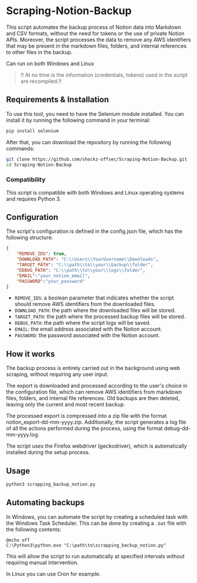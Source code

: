 # Scraping-Notion-Backup
This script automates the backup process of Notion data into Markdown and CSV formats, without the need for tokens or the use of private Notion APIs. 
Moreover, the script processes the data to remove any AWS identifiers that may be present in the markdown files, folders, and internal references to other files in the backup.

Can run on both Windows and Linux

> !! At no time is the information (credentials, tokens) used in the script are recompiled.!!

## Requirements & Installation

To use this tool, you need to have the Selenium module installed. You can install it by running the following command in your terminal:

```bash
pip install selenium
```

After that, you can download the repository by running the following commands:

```bash
git clone https://github.com/shockz-offsec/Scraping-Notion-Backup.git
cd Scraping-Notion-Backup
```

### Compatibility

This script is compatible with both Windows and Linux operating systems and requires Python 3.

## Configuration

The script's configuration is defined in the config.json file, which has the following structure:

```json
{
    "REMOVE_IDS": true,
    "DOWNLOAD_PATH": "C:\\Users\\YourUsername\\Downloads",
    "TARGET_PATH": "C:\\path\\to\\your\\backup\\folder",
    "DEBUG_PATH": "C:\\path\\to\\your\\logs\\folder",
    "EMAIL":"your_notion_email",
    "PASSWORD":"your_password"
}
```

* `REMOVE_IDS`: a boolean parameter that indicates whether the script should remove AWS identifiers from the downloaded files.
* `DOWNLOAD_PATH`: the path where the downloaded files will be stored.
* `TARGET_PATH`: the path where the processed backup files will be stored.
* `DEBUG_PATH`: the path where the script logs will be saved.
* `EMAIL`: the email address associated with the Notion account.
* `PASSWORD`: the password associated with the Notion account.

## How it works

The backup process is entirely carried out in the background using web scraping, without requiring any user input. 

The export is downloaded and processed according to the user's choice in the configuration file, which can remove AWS identifiers from markdown files, folders, and internal file references. Old backups are then deleted, leaving only the current and most recent backup. 

The processed export is compressed into a zip file with the format notion_export-dd-mm-yyyy.zip. Additionally, the script generates a log file of all the actions performed during the process, using the format debug-dd-mm-yyyy.log.

The script uses the Firefox webdriver (geckodriver), which is automatically installed during the setup process.

## Usage

```bash
python3 scrapping_backup_notion.py
```

## Automating backups

In Windows, you can automate the script by creating a scheduled task with the Windows Task Scheduler. This can be done by creating a `.bat` file with the following contents:

```batch
@echo off
C:\Python3\python.exe "C:\path\to\scrapping_backup_notion.py"
```
This will allow the script to run automatically at specified intervals without requiring manual intervention.

In Linux you can use Cron for example.

